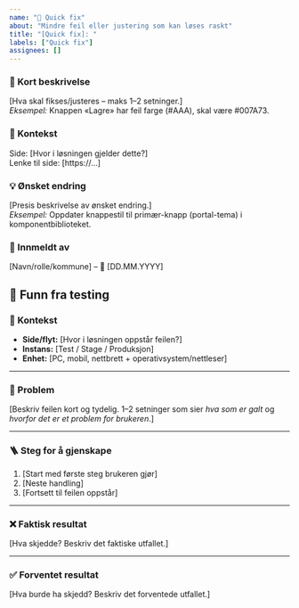```yaml
---
name: "🔧 Quick fix"
about: "Mindre feil eller justering som kan løses raskt"
title: "[Quick fix]: "
labels: ["Quick fix"]
assignees: []
---
```


<!--
Formål: Raskt beskrive en liten feil eller enkel justering.
Tips: Én setning + kontekst er ofte nok. Legg ved lenke og ønsket endring.
-->

### 📝 Kort beskrivelse
[Hva skal fikses/justeres – maks 1–2 setninger.]  
*Eksempel:* Knappen «Lagre» har feil farge (#AAA), skal være #007A73.

### 📍 Kontekst
Side: [Hvor i løsningen gjelder dette?]  
Lenke til side: [https://…]

### 💡 Ønsket endring
[Presis beskrivelse av ønsket endring.]  
*Eksempel:* Oppdater knappestil til primær-knapp (portal-tema) i komponentbiblioteket.

### 👤 Innmeldt av
[Navn/rolle/kommune] – 📅 [DD.MM.YYYY]

## 🔎 Funn fra testing

### 📍 Kontekst
- **Side/flyt:** [Hvor i løsningen oppstår feilen?]  
- **Instans:** [Test / Stage / Produksjon]  
- **Enhet:** [PC, mobil, nettbrett + operativsystem/nettleser]  

---

### 📝 Problem
[Beskriv feilen kort og tydelig. 1–2 setninger som sier *hva som er galt* og *hvorfor det er et problem for brukeren*.]  

---

### 🪜 Steg for å gjenskape
1. [Start med første steg brukeren gjør]  
2. [Neste handling]  
3. [Fortsett til feilen oppstår]  

---

### ❌ Faktisk resultat
[Hva skjedde? Beskriv det faktiske utfallet.]  

---

### ✅ Forventet resultat
[Hva burde ha skjedd? Beskriv det forventede utfallet.]  
